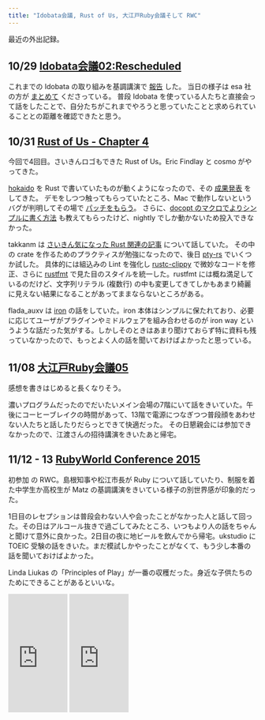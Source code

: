 ```yaml
---
title: "Idobata会議, Rust of Us, 大江戸Ruby会議そして RWC"
---
```


最近の外出記録。

<h2 id="idobata-kaigi">10/29 <a href="https://idobata.doorkeeper.jp/events/31060">Idobata会議02:Rescheduled</a></h2>

これまでの Idobata の取り組みを基調講演で [報告](https://github.com/flada-auxv/todobackend-rust) した。
当日の様子は esa 社の方が [まとめて](https://docs.esa.io/posts/154) くださっている。
普段 Idobata を使っている人たちと直接会って話をしたことで、自分たちがこれまでやろうと思っていたことと求められていることとの距離を確認できたと思う。

<h2 id="rust-of-us">10/31 <a href="https://rust-of-us.doorkeeper.jp/events/32615">Rust of Us - Chapter 4</a></h2>

今回で4回目。さいきんロゴもできた Rust of Us。Eric Findlay と cosmo がやってきた。

[hokaido](https://github.com/idobata/hokaido) を Rust で書いていたものが動くようになったので、その [成果発表](https://speakerdeck.com/hibariya/introducing-hokaido) をしてきた。
デモをしつつ触ってもらっていたところ、Mac で動作しないというバグが判明してその場で [パッチをもらう](https://github.com/idobata/hokaido/pull/2)。
さらに、[docopt のマクロでよりシンプルに書く方法](https://github.com/idobata/hokaido/compare/hakodate...cosmo0920:use-docopt-macros) も教えてもらったけど、nightly でしか動かないため投入できなかった。

<script async class="speakerdeck-embed" data-id="dfaeaa76f2454137b4d58fe7a73c0248" data-ratio="1.77777777777778" src="//speakerdeck.com/assets/embed.js"></script>

takkanm は [さいきん気になった Rust 関連の記事](https://gist.github.com/takkanm/13776f716cce525753aa) について話していた。
その中の crate を作るためのプラクティスが勉強になったので、後日 [pty-rs](https://github.com/hibariya/pty-rs) でいくつか試した。
具体的には組込みの Lint を強化し [rustc-clippy](https://github.com/Manishearth/rust-clippy) で微妙なコードを修正、さらに [rustfmt](https://github.com/nrc/rustfmt) で見た目のスタイルを統一した。rustfmt には概ね満足しているのだけど、文字列リテラル (複数行) の中も変更してきてしかもあまり綺麗に見えない結果になることがあってままならないところがある。

flada_auxv は [iron](https://github.com/iron) の話をしていた。iron 本体はシンプルに保たれており、必要に応じてユーザがプラグインやミドルウェアを組み合わせるのが iron way というような話だった気がする。しかしそのときはあまり聞けておらず特に資料も残っていなかったので、もっとよく人の話を聞いておけばよかったと思っている。

<h2 id="oedo-ruby-kaigi">11/08 <a href="http://regional.rubykaigi.org/oedo05/">大江戸Ruby会議05</a></h2>

感想を書きはじめると長くなりそう。

濃いプログラムだったのでだいたいメイン会場の7階にいて話をきいていた。午後にコーヒーブレイクの時間があって、13階で電源につなぎつつ普段顔をあわせない人たちと話したりだらっとできて快適だった。
その日懇親会には参加できなかったので、江渡さんの招待講演をきいたあと帰宅。

<h2 id="rwc">11/12 - 13 <a href="http://2015.rubyworld-conf.org/">RubyWorld Conference 2015</a></h2>

初参加 の RWC。島根知事や松江市長が Ruby について話していたり、制服を着た中学生か高校生が Matz の基調講演をきいている様子の別世界感が印象的だった。

1日目のレセプションは普段会わない人や会ったことがなかった人と話して回った。その日はアルコール抜きで過ごしてみたところ、いつもより人の話をちゃんと聞けて意外に良かった。2日目の夜に地ビールを飲んでから帰宅。ukstudio に TOEIC 受験の話をきいた。まだ模試しかやったことがなくて、もう少し本番の話を聞いておけばよかった。

Linda Liukas の「Principles of Play」が一番の収穫だった。身近な子供たちのためにできることがあるといいな。

<iframe src="http://rcm-fe.amazon-adsystem.com/e/cm?t=hibariya-22&o=9&p=8&l=as1&asins=4757420900&ref=qf_sp_asin_til&fc1=000000&IS2=1&lt1=_blank&m=amazon&lc1=0000FF&bc1=000000&bg1=FFFFFF&f=ifr" style="width:120px;height:240px;" scrolling="no" marginwidth="0" marginheight="0" frameborder="0"></iframe>
<iframe src="http://rcm-fe.amazon-adsystem.com/e/cm?t=hibariya-22&o=9&p=8&l=as1&asins=4900790052&ref=qf_sp_asin_til&fc1=000000&IS2=1&lt1=_blank&m=amazon&lc1=0000FF&bc1=000000&bg1=FFFFFF&f=ifr" style="width:120px;height:240px;" scrolling="no" marginwidth="0" marginheight="0" frameborder="0"></iframe>
